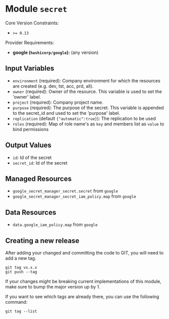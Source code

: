 
# Module `secret`

Core Version Constraints:
* `>= 0.13`

Provider Requirements:
* **google (`hashicorp/google`):** (any version)

## Input Variables
* `environment` (required): Company environment for which the resources are created (e.g. dev, tst, acc, prd, all).
* `owner` (required): Owner of the resource. This variable is used to set the 'owner' label.
* `project` (required): Company project name.
* `purpose` (required): The purpose of the secret. This variable is appended to the secret_id and used to set the 'purpose' label.
* `replication` (default `{"automatic":true}`): The replication to be used
* `roles` (required): Map of role name's as `key` and members list as `value` to bind permissions

## Output Values
* `id`: Id of the secret
* `secret_id`: Id of the secret

## Managed Resources
* `google_secret_manager_secret.secret` from `google`
* `google_secret_manager_secret_iam_policy.map` from `google`

## Data Resources
* `data.google_iam_policy.map` from `google`

## Creating a new release
After adding your changed and committing the code to GIT, you will need to add a new tag.
```
git tag vx.x.x
git push --tag
```
If your changes might be breaking current implementations of this module, make sure to bump the major version up by 1.

If you want to see which tags are already there, you can use the following command:
```
git tag --list
```
